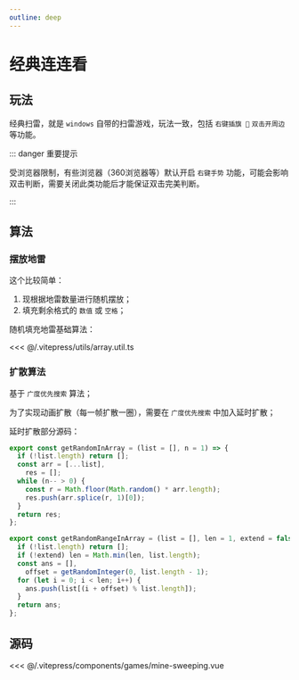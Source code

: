 ```yaml
---
outline: deep
---
```


<script setup>
import Game from "../.vitepress/components/games/mine-sweeping.vue"
</script>



# 经典连连看

## 玩法

经典扫雷，就是 `windows` 自带的扫雷游戏，玩法一致，包括 `右键插旗 🚩` `双击开周边` 等功能。


::: danger 重要提示

受浏览器限制，有些浏览器（360浏览器等）默认开启 `右键手势` 功能，可能会影响双击判断，需要关闭此类功能后才能保证双击完美判断。

:::

<Game />

## 算法

### 摆放地雷

这个比较简单：
1. 现根据地雷数量进行随机摆放；
2. 填充剩余格式的 `数值` 或 `空格`；

随机填充地雷基础算法：

<<< @/.vitepress/utils/array.util.ts

### 扩散算法

基于 `广度优先搜索` 算法；

为了实现动画扩散（每一帧扩散一圈），需要在 `广度优先搜索` 中加入延时扩散；

延时扩散部分源码：

```ts
export const getRandomInArray = (list = [], n = 1) => {
  if (!list.length) return [];
  const arr = [...list],
    res = [];
  while (n-- > 0) {
    const r = Math.floor(Math.random() * arr.length);
    res.push(arr.splice(r, 1)[0]);
  }
  return res;
};

export const getRandomRangeInArray = (list = [], len = 1, extend = false): any[] => {
  if (!list.length) return [];
  if (!extend) len = Math.min(len, list.length);
  const ans = [],
    offset = getRandomInteger(0, list.length - 1);
  for (let i = 0; i < len; i++) {
    ans.push(list[(i + offset) % list.length]);
  }
  return ans;
};

```
## 源码

<<< @/.vitepress/components/games/mine-sweeping.vue
